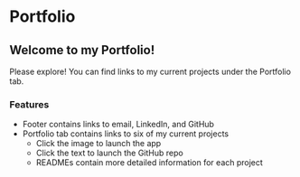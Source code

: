 # Portfolio

## Welcome to my Portfolio!

Please explore! You can find links to my current projects under the Portfolio tab.

### Features
* Footer contains links to email, LinkedIn, and GitHub
* Portfolio tab contains links to six of my current projects
    * Click the image to launch the app
    * Click the text to launch the GitHub repo
    * READMEs contain more detailed information for each project
